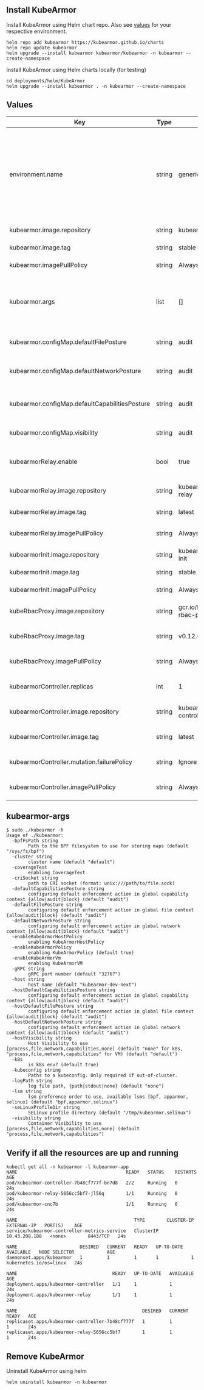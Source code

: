 ## Install KubeArmor
Install KubeArmor using Helm chart repo. Also see [values](#Values) for your respective environment.
```
helm repo add kubearmor https://kubearmor.github.io/charts
helm repo update kubearmor
helm upgrade --install kubearmor kubearmor/kubearmor -n kubearmor --create-namespace
```

Install KubeArmor using Helm charts locally (for testing)
```
cd deployments/helm/KubeArmor
helm upgrade --install kubearmor . -n kubearmor --create-namespace
```

## Values
| Key | Type | Default | Description |
|-----|------|---------|-------------|
| environment.name | string | generic | The target environment to install KubeArmor in. Possible values: generic, GKE, EKS, BottleRocket, k0s, k3s, minikube, microk8s |
| kubearmor.image.repository | string | kubearmor/kubearmor | kubearmor image repo |
| kubearmor.image.tag | string | stable | kubearmor image tag |
| kubearmor.imagePullPolicy | string | Always | kubearmor imagePullPolicy |
| kubearmor.args | list | [] | Specify additional args to the kubearmor daemon. See [kubearmor-args](#kubearmor-args) |
| kubearmor.configMap.defaultFilePosture | string | audit | Default file posture for KubeArmor |
| kubearmor.configMap.defaultNetworkPosture | string | audit | Default network posture for KubeArmor |
| kubearmor.configMap.defaultCapabilitiesPosture | string | audit | Default capabilities posture for KubeArmor |
| kubearmor.configMap.visibility | string | audit | Default visibility for KubeArmor |
| kubearmorRelay.enable | bool | true | to enable/disable kubearmor-relay |
| kubearmorRelay.image.repository | string | kubearmor/kubearmor-relay | kubearmor-relay image repo |
| kubearmorRelay.image.tag | string | latest | kubearmor-relay image tag |
| kubearmorRelay.imagePullPolicy | string | Always | kubearmor-relay imagePullPolicy |
| kubearmorInit.image.repository | string | kubearmor/kubearmor-init | kubearmor-init image repo |
| kubearmorInit.image.tag | string | stable | kubearmor-init image tag |
| kubearmorInit.imagePullPolicy | string | Always | kubearmor-init imagePullPolicy |
| kubeRbacProxy.image.repository | string | gcr.io/kubebuilder/kube-rbac-proxy | kube-rbac-proxy image repo |
| kubeRbacProxy.image.tag | string | v0.12.0 | kube-rbac-proxy image tag |
| kubeRbacProxy.imagePullPolicy | string | Always | kube-rbac-proxy imagePullPolicy |
| kubearmorController.replicas | int | 1 | kubearmor-controller replicas |
| kubearmorController.image.repository | string | kubearmor/kubearmor-controller | kubearmor-controller image repo |
| kubearmorController.image.tag | string | latest | kubearmor-controller image tag |
| kubearmorController.mutation.failurePolicy | string | Ignore | kubearmor-controller failure policy |
| kubearmorController.imagePullPolicy | string | Always | kubearmor-controller imagePullPolicy |

## kubearmor-args
```
$ sudo ./kubearmor -h
Usage of ./kubearmor:
  -bpfFsPath string
        Path to the BPF filesystem to use for storing maps (default "/sys/fs/bpf")
  -cluster string
        cluster name (default "default")
  -coverageTest
        enabling CoverageTest
  -criSocket string
        path to CRI socket (format: unix:///path/to/file.sock)
  -defaultCapabilitiesPosture string
        configuring default enforcement action in global capability context {allow|audit|block} (default "audit")
  -defaultFilePosture string
        configuring default enforcement action in global file context {allow|audit|block} (default "audit")
  -defaultNetworkPosture string
        configuring default enforcement action in global network context {allow|audit|block} (default "audit")
  -enableKubeArmorHostPolicy
        enabling KubeArmorHostPolicy
  -enableKubeArmorPolicy
        enabling KubeArmorPolicy (default true)
  -enableKubeArmorVm
        enabling KubeArmorVM
  -gRPC string
        gRPC port number (default "32767")
  -host string
        host name (default "kubearmor-dev-next")
  -hostDefaultCapabilitiesPosture string
        configuring default enforcement action in global capability context {allow|audit|block} (default "audit")
  -hostDefaultFilePosture string
        configuring default enforcement action in global file context {allow|audit|block} (default "audit")
  -hostDefaultNetworkPosture string
        configuring default enforcement action in global network context {allow|audit|block} (default "audit")
  -hostVisibility string
        Host Visibility to use [process,file,network,capabilities,none] (default "none" for k8s, "process,file,network,capabilities" for VM) (default "default")
  -k8s
        is k8s env? (default true)
  -kubeconfig string
        Paths to a kubeconfig. Only required if out-of-cluster.
  -logPath string
        log file path, {path|stdout|none} (default "none")
  -lsm string
        lsm preference order to use, available lsms [bpf, apparmor, selinux] (default "bpf,apparmor,selinux")
  -seLinuxProfileDir string
        SELinux profile directory (default "/tmp/kubearmor.selinux")
  -visibility string
        Container Visibility to use [process,file,network,capabilities,none] (default "process,file,network,capabilities")
```

## Verify if all the resources are up and running
```
kubectl get all -n kubearmor -l kubearmor-app
NAME                                        READY   STATUS    RESTARTS   AGE
pod/kubearmor-controller-7b48cf777f-bn7d8   2/2     Running   0          24s
pod/kubearmor-relay-5656cc5bf7-jl56q        1/1     Running   0          24s
pod/kubearmor-cnc7b                         1/1     Running   0          24s

NAME                                           TYPE        CLUSTER-IP      EXTERNAL-IP   PORT(S)    AGE
service/kubearmor-controller-metrics-service   ClusterIP   10.43.208.188   <none>        8443/TCP   24s

NAME                       DESIRED   CURRENT   READY   UP-TO-DATE   AVAILABLE   NODE SELECTOR            AGE
daemonset.apps/kubearmor   1         1         1       1            1           kubernetes.io/os=linux   24s

NAME                                   READY   UP-TO-DATE   AVAILABLE   AGE
deployment.apps/kubearmor-controller   1/1     1            1           24s
deployment.apps/kubearmor-relay        1/1     1            1           24s

NAME                                              DESIRED   CURRENT   READY   AGE
replicaset.apps/kubearmor-controller-7b48cf777f   1         1         1       24s
replicaset.apps/kubearmor-relay-5656cc5bf7        1         1         1       24s
```

## Remove KubeArmor
Uninstall KubeArmor using helm
```
helm uninstall kubearmor -n kubearmor
```
